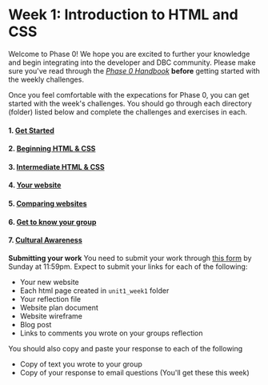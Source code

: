 # Week 1: Introduction to HTML and CSS

Welcome to Phase 0! We hope you are excited to further your knowledge and begin integrating into the developer and DBC community. Please make sure you've read through the <a href="https://github.com/devbootcamp/phase_0_handbook" target="_blank"> *Phase 0 Handbook*</a> **before** getting started with the weekly challenges. 

Once you feel comfortable with the expecations for Phase 0, you can get started with the week's challenges. You should go through each directory (folder) listed below and complete the challenges and exercises in each.  

#### 1. <a href="1_Get_Started/" target="_blank">Get Started</a>
#### 2. <a href="2_Beginning_HTML_CSS/" target="_blank">Beginning HTML & CSS</a>
#### 3. <a href="3_Intermediate_HTML_CSS/" target="_blank">Intermediate HTML & CSS</a>
#### 4. <a href="4_Your_Own_Website" target="_blank">Your website</a>
#### 5. <a href="5_Comparing_Websites" target="_blank">Comparing websites</a>
#### 6. <a href="6_Get_to_know_your_group" target="_blank">Get to know your group</a>
#### 7. <a href="7_Cultural_Awareness" target="_blank">Cultural Awareness</a>

**Submitting your work**
You need to submit your work through <a href="https://docs.google.com/a/devbootcamp.com/forms/d/1ZnjWLxOqcIg92upyYGlD-7kmJzAdpTbjezHB1YQ34fY/viewform" target="_blank"> this form</a> by Sunday at 11:59pm. Expect to submit your links for each of the following:

* Your new website
* Each html page created in `unit1_week1` folder
* Your reflection file
* Website plan document
* Website wireframe
* Blog post
* Links to comments you wrote on your groups reflection

You should also copy and paste your response to each of the following
* Copy of text you wrote to your group
* Copy of your response to email questions (You'll get these this week)


<!-- <a href="" target="_blank"></a> -->